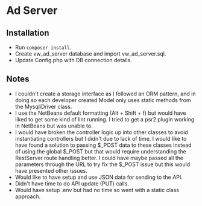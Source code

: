# Ad Server

## Installation

* Run `composer install`.
* Create vw_ad_server database and import vw_ad_server.sql.
* Update Config.php with DB connection details.

## Notes

* I couldn't create a storage interface as I followed an ORM pattern, and in doing so each developer created Model only uses static methods from the MysqliDriver class.
* I use the NetBeans default formatting (Alt + Shift + f) but would have liked to get some kind of lint running. I tried to get a psr2 plugin working in NetBeans but was unable to.
* I would have broken the controller logic up into other classes to avoid instantiating controllers but I didn't due to lack of time. I would like to have found a solution to passing $_POST data to these classes instead of using the global $_POST but that would require understanding the RestServer route handling better. I could have maybe passed all the parameters through the URL to try fix the $_POST issue but this would have presented other issues.
* Would like to have setup and use JSON data for sending to the API.
* Didn't have time to do API update (PUT) calls.
* Would have setup .env but had no time so went with a static class approach.